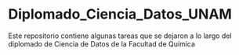 # Diplomado_Ciencia_Datos_UNAM
Este repositorio contiene algunas tareas que se dejaron a lo largo del diplomado de Ciencia de Datos de la Facultad de Química

